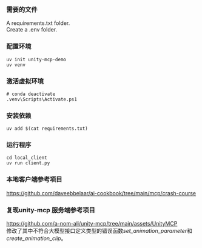 ### 需要的文件
A requirements.txt folder.<br>
Create a .env folder.<br>

### 配置环境
```
uv init unity-mcp-demo
uv venv
```

### 激活虚拟环境
```
# conda deactivate
.venv\Scripts\Activate.ps1
```

### 安装依赖
```
uv add $(cat requirements.txt)
```

### 运行程序
```
cd local_client
uv run client.py
```

### 本地客户端参考项目
<https://github.com/daveebbelaar/ai-cookbook/tree/main/mcp/crash-course>

### 复现unity-mcp 服务端参考项目
<https://github.com/a-nom-ali/unity-mcp/tree/main/assets/UnityMCP><br>
修改了其中不符合大模型接口定义类型的错误函数*set_animation_parameter*和*create_animation_clip*。 



